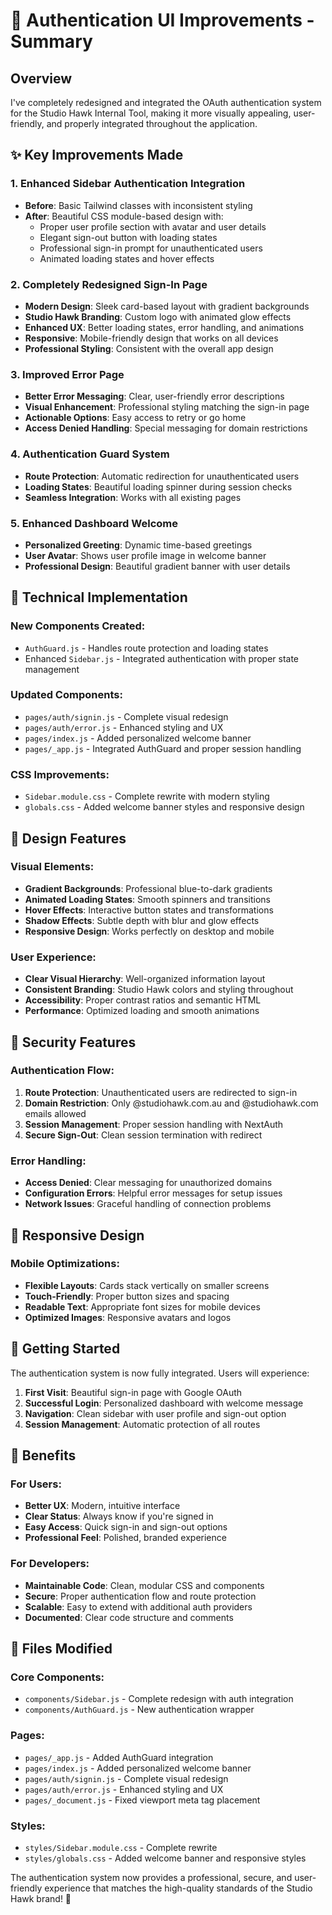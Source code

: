 # 🎨 Authentication UI Improvements - Summary

## Overview
I've completely redesigned and integrated the OAuth authentication system for the Studio Hawk Internal Tool, making it more visually appealing, user-friendly, and properly integrated throughout the application.

## ✨ Key Improvements Made

### 1. **Enhanced Sidebar Authentication Integration**
- **Before**: Basic Tailwind classes with inconsistent styling
- **After**: Beautiful CSS module-based design with:
  - Proper user profile section with avatar and user details
  - Elegant sign-out button with loading states
  - Professional sign-in prompt for unauthenticated users
  - Animated loading states and hover effects

### 2. **Completely Redesigned Sign-In Page**
- **Modern Design**: Sleek card-based layout with gradient backgrounds
- **Studio Hawk Branding**: Custom logo with animated glow effects
- **Enhanced UX**: Better loading states, error handling, and animations
- **Responsive**: Mobile-friendly design that works on all devices
- **Professional Styling**: Consistent with the overall app design

### 3. **Improved Error Page**
- **Better Error Messaging**: Clear, user-friendly error descriptions
- **Visual Enhancement**: Professional styling matching the sign-in page
- **Actionable Options**: Easy access to retry or go home
- **Access Denied Handling**: Special messaging for domain restrictions

### 4. **Authentication Guard System**
- **Route Protection**: Automatic redirection for unauthenticated users
- **Loading States**: Beautiful loading spinner during session checks
- **Seamless Integration**: Works with all existing pages

### 5. **Enhanced Dashboard Welcome**
- **Personalized Greeting**: Dynamic time-based greetings
- **User Avatar**: Shows user profile image in welcome banner
- **Professional Design**: Beautiful gradient banner with user details

## 🔧 Technical Implementation

### New Components Created:
- `AuthGuard.js` - Handles route protection and loading states
- Enhanced `Sidebar.js` - Integrated authentication with proper state management

### Updated Components:
- `pages/auth/signin.js` - Complete visual redesign
- `pages/auth/error.js` - Enhanced styling and UX
- `pages/index.js` - Added personalized welcome banner
- `pages/_app.js` - Integrated AuthGuard and proper session handling

### CSS Improvements:
- `Sidebar.module.css` - Complete rewrite with modern styling
- `globals.css` - Added welcome banner styles and responsive design

## 🎨 Design Features

### Visual Elements:
- **Gradient Backgrounds**: Professional blue-to-dark gradients
- **Animated Loading States**: Smooth spinners and transitions
- **Hover Effects**: Interactive button states and transformations
- **Shadow Effects**: Subtle depth with blur and glow effects
- **Responsive Design**: Works perfectly on desktop and mobile

### User Experience:
- **Clear Visual Hierarchy**: Well-organized information layout
- **Consistent Branding**: Studio Hawk colors and styling throughout
- **Accessibility**: Proper contrast ratios and semantic HTML
- **Performance**: Optimized loading and smooth animations

## 🔐 Security Features

### Authentication Flow:
1. **Route Protection**: Unauthenticated users are redirected to sign-in
2. **Domain Restriction**: Only @studiohawk.com.au and @studiohawk.com emails allowed
3. **Session Management**: Proper session handling with NextAuth
4. **Secure Sign-Out**: Clean session termination with redirect

### Error Handling:
- **Access Denied**: Clear messaging for unauthorized domains
- **Configuration Errors**: Helpful error messages for setup issues
- **Network Issues**: Graceful handling of connection problems

## 📱 Responsive Design

### Mobile Optimizations:
- **Flexible Layouts**: Cards stack vertically on smaller screens
- **Touch-Friendly**: Proper button sizes and spacing
- **Readable Text**: Appropriate font sizes for mobile devices
- **Optimized Images**: Responsive avatars and logos

## 🚀 Getting Started

The authentication system is now fully integrated. Users will experience:

1. **First Visit**: Beautiful sign-in page with Google OAuth
2. **Successful Login**: Personalized dashboard with welcome message
3. **Navigation**: Clean sidebar with user profile and sign-out option
4. **Session Management**: Automatic protection of all routes

## 🎯 Benefits

### For Users:
- **Better UX**: Modern, intuitive interface
- **Clear Status**: Always know if you're signed in
- **Easy Access**: Quick sign-in and sign-out options
- **Professional Feel**: Polished, branded experience

### For Developers:
- **Maintainable Code**: Clean, modular CSS and components
- **Secure**: Proper authentication flow and route protection
- **Scalable**: Easy to extend with additional auth providers
- **Documented**: Clear code structure and comments

## 🔗 Files Modified

### Core Components:
- `components/Sidebar.js` - Complete redesign with auth integration
- `components/AuthGuard.js` - New authentication wrapper

### Pages:
- `pages/_app.js` - Added AuthGuard integration
- `pages/index.js` - Added personalized welcome banner
- `pages/auth/signin.js` - Complete visual redesign
- `pages/auth/error.js` - Enhanced styling and UX
- `pages/_document.js` - Fixed viewport meta tag placement

### Styles:
- `styles/Sidebar.module.css` - Complete rewrite
- `styles/globals.css` - Added welcome banner and responsive styles

The authentication system now provides a professional, secure, and user-friendly experience that matches the high-quality standards of the Studio Hawk brand! 🎉